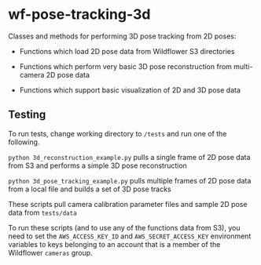 # wf-pose-tracking-3d

Classes and methods for performing 3D pose tracking from 2D poses:

* Functions which load 2D pose data from Wildflower S3 directories

* Functions which perform very basic 3D pose reconstruction from multi-camera 2D pose data

* Functions which support basic visualization of 2D and 3D pose data

## Testing

To run tests, change working directory to `/tests` and run one of the following.

`python 3d_reconstruction_example.py` pulls a single frame of 2D pose data from S3 and performs a simple 3D pose reconstruction

`python 3d_pose_tracking_example.py` pulls multiple frames of 2D pose data from a local file and builds a set of 3D pose tracks

These scripts pull camera calibration parameter files and sample 2D pose data from `tests/data`

To run these scripts (and to use any of the functions data from S3), you need to set the `AWS_ACCESS_KEY_ID` and `AWS_SECRET_ACCESS_KEY` environment variables to keys belonging to an account that is a member of the Wildflower `cameras` group.
